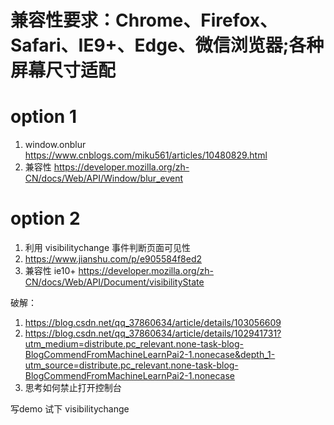 # 兼容性要求：Chrome、Firefox、Safari、IE9+、Edge、微信浏览器;各种屏幕尺寸适配

# option 1
1. window.onblur https://www.cnblogs.com/miku561/articles/10480829.html
2. 兼容性 https://developer.mozilla.org/zh-CN/docs/Web/API/Window/blur_event

# option 2
1. 利用 visibilitychange 事件判断页面可见性
2. https://www.jianshu.com/p/e905584f8ed2
3. 兼容性 ie10+ https://developer.mozilla.org/zh-CN/docs/Web/API/Document/visibilityState

破解：
1. https://blog.csdn.net/qq_37860634/article/details/103056609
2. https://blog.csdn.net/qq_37860634/article/details/102941731?utm_medium=distribute.pc_relevant.none-task-blog-BlogCommendFromMachineLearnPai2-1.nonecase&depth_1-utm_source=distribute.pc_relevant.none-task-blog-BlogCommendFromMachineLearnPai2-1.nonecase
3. 思考如何禁止打开控制台

写demo 试下 visibilitychange